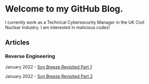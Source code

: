 # Welcome to my GitHub Blog.

I currently work as a Technical Cybersecurity Manager in the UK Civil Nuclear Industry. I am interested in malicious codez!

## Articles

### Reverse Engineering

January 2022 - [Syn Breeze Revisited Part 1](https://plackyhacker.github.io/reversing/sync-breeze-reversed)

January 2022 - [Syn Breeze Revisited Part 2](https://plackyhacker.github.io/reversing/sync-breeze-reversing-2)

